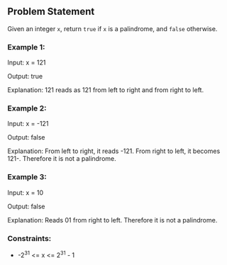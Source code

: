 ## Problem Statement

Given an integer `x`, return `true` if `x` is a palindrome, and `false` otherwise.

### Example 1:

Input: x = 121

Output: true

Explanation: 121 reads as 121 from left to right and from right to left.

### Example 2:

Input: x = -121

Output: false

Explanation: From left to right, it reads -121. From right to left, it becomes 121-. Therefore it is not a palindrome.

### Example 3:

Input: x = 10

Output: false

Explanation: Reads 01 from right to left. Therefore it is not a palindrome.

### Constraints:
- -2<sup>31</sup> <= x <= 2<sup>31</sup> - 1